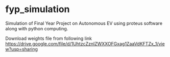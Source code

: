 # fyp_simulation

Simulation of Final Year Project on Autonomous EV using proteus software along with python computing.

Download weights file from following link
https://drive.google.com/file/d/1UhtzcZznlZWXXOFGxag1ZaaVdKFTZx_1/view?usp=sharing

